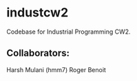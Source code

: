 # industcw2
Codebase for Industrial Programming CW2.
## Collaborators:
Harsh Mulani (hmm7)
Roger Benoit
